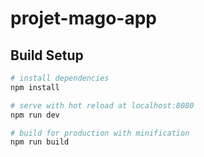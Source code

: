 # projet-mago-app

## Build Setup

``` bash
# install dependencies
npm install

# serve with hot reload at localhost:8080
npm run dev

# build for production with minification
npm run build
```